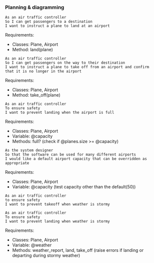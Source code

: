 ### Planning & diagramming

```
As an air traffic controller
So I can get passengers to a destination
I want to instruct a plane to land at an airport 
```

Requirements:
- Classes: Plane, Airport
- Method: land(plane)

```
As an air traffic controller
So I can get passengers on the way to their destination
I want to instruct a plane to take off from an airport and confirm that it is no longer in the airport 
```

Requirements:
- Classes: Plane, Airport
- Method: take_off(plane)

```
As an air traffic controller
To ensure safety
I want to prevent landing when the airport is full
```

Requirements:
- Classes: Plane, Airport
- Variable: @capacity
- Methods: full? (check if @planes.size >= @capacity)

``` 
As the system designer
So that the software can be used for many different airports
I would like a default airport capacity that can be overridden as appropriate 
```

Requirements:
- Classes: Plane, Airport
- Variable: @capacity (test capacity other than the default(50))

``` 
As an air traffic controller
to ensure safety
I want to prevent takeoff when weather is stormy
```

```
As an air traffic controller
To ensure safety
I want to prevent landing when weather is stormy
```

Requirements:
- Classes: Plane, Airport
- Variable: @weather
- Methods: weather_report, land, take_off (raise errors if landing or departing during stormy weather)